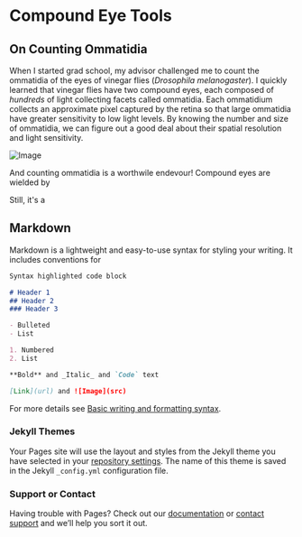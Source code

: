# Compound Eye Tools
## On Counting Ommatidia

When I started grad school, my advisor challenged me to count the ommatidia of the eyes of vinegar flies (_Drosophila melanogaster_). I quickly learned that vinegar flies have two compound eyes, each composed of _hundreds_ of light collecting facets called ommatidia. Each ommatidium collects an approximate pixel captured by the retina so that large ommatidia have greater sensitivity to low light levels. By knowing the number and size of ommatidia, we can figure out a good deal about their spatial resolution and light sensitivity. 

![Image](https://github.com/jpcurrea/eye_tools/figs/resolution.png)

And counting ommatidia is a worthwile endevour! Compound eyes are wielded by 

Still, it's a 

## Markdown

Markdown is a lightweight and easy-to-use syntax for styling your writing. It includes conventions for

```markdown
Syntax highlighted code block

# Header 1
## Header 2
### Header 3

- Bulleted
- List

1. Numbered
2. List

**Bold** and _Italic_ and `Code` text

[Link](url) and ![Image](src)
```

For more details see [Basic writing and formatting syntax](https://docs.github.com/en/github/writing-on-github/getting-started-with-writing-and-formatting-on-github/basic-writing-and-formatting-syntax).

### Jekyll Themes

Your Pages site will use the layout and styles from the Jekyll theme you have selected in your [repository settings](https://github.com/jpcurrea/eye_tools/settings/pages). The name of this theme is saved in the Jekyll `_config.yml` configuration file.

### Support or Contact

Having trouble with Pages? Check out our [documentation](https://docs.github.com/categories/github-pages-basics/) or [contact support](https://support.github.com/contact) and we’ll help you sort it out.
